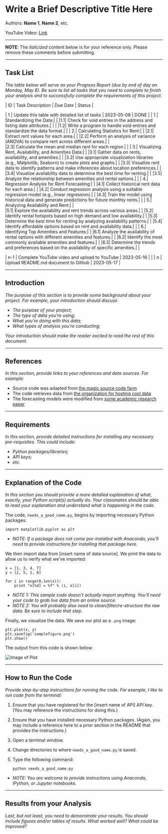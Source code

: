 # Write a Brief Descriptive Title Here

Authors:  **Name 1**, **Name 2**, etc.

YouTube Video:  [Link](http://your_link_goes_here)

---

**NOTE**:  The *italicized* content below is for your reference only.  Please remove these comments before submitting.


---
## Task List
*The table below will serve as your Progress Report (due by end of day on Monday, May 8).  Be sure to list all tasks that you need to complete to finish your analysis and to successfully complete the requirements of this project.*

| ID | Task Description | Due Date | Status |

| 1 | Update this table with detailed list of tasks | 2023-05-08 | DONE |
| 1.|	Standardizing the Data:|
|	|1.1|	Check for void entries in the address and listing date attributes.|	|
|	|1.2|	Write a program to handle void entries and standardize the data format.|	|
| 2.|	Calculating Statistics for Rent:|	|
	|2.1|	Extract rent values for each area.|	|
	|2.2|	Perform an analysis of variance (ANOVA) to compare rent across different areas.|	|		
	|2.3|	Calculate the mean and median rent for each region.|	|
| 3.|	Visualizing Rent, Availability, and Amenities Data:|	|
	|3.1|	Gather data on rents, availability, and amenities.|	|
	|3.2|	Use appropriate visualization libraries (e.g., Matplotlib, Seaborn) to create plots and graphs.|	|
	|3.3|	Visualize rent data to identify patterns and make inferences about location preferences.|	|
	|3.4|	Visualize availability data to determine the best time for renting.|	|
	|3.5|	Analyze the relationship between amenities and rental options.|		|
| 4.|	Regression Analysis for Rent Forecasting:|	|
	|4.1|	Collect historical rent data for each area.|	|
	|4.2|	Conduct regression analysis using a suitable regression model (e.g., linear regression).|	|
	|4.3|	Train the model using historical data and generate predictions for future monthly rents.|	|
| 5.|	Analyzing Availability and Rent:|	|	
	|5.1|	Explore the availability and rent trends across various areas.|	|
	|5.2|	Identify rental hotspots based on high demand and low availability.|	|
	|5.3|	Determine the best time for renting by analyzing availability patterns.|	|
	|5.4|	Identify affordable options based on rent and availability data.|	|
| 6.|	Identifying Top Amenities and Features:|	|
	|6.1|	Analyze the availability of rental options with different amenities and features.|	|
	|6.2|	Identify the most commonly available amenities and features.|	|
	|6.3|	Determine the trends and preferences based on the availability of specific amenities.|	|

| n-1 | Complete YouTube video and upload to YouTube | 2023-05-16 | |
| n | Upload README.md document to Github | 2023-05-17 |

--- 

## Introduction
*The purpose of this section is to provide some background about your project.  For example, your introduction should discuss*
- *The purpose of your project;*
- *The type of data you're using;*
- *What you're doing with this data;*
- *What types of analysis you're conducting;*

*Your introduction should make the reader excited to read the rest of this document.*

---

## References
*In this section, provide links to your references and data sources.  For example:*
- Source code was adapted from [the magic source code farm](http://www.amagicalnonexistentplace.com)
- The code retrieves data from [the organization for hosting cool data](http://www.anothermagicalnonexistentplace.com)
- The forecasting models were modified from [some academic research paper](http://www.linktotheacademicpaperyouused.com)

---

## Requirements
*In this section, provide detailed instructions for installing any necessary pre-requisites.  This could include:*
- *Python packages/libraries;*
- *API keys;*
- *etc.*

---

## Explanation of the Code
*In this section you should provide a more detailed explanation of what, exactly, your Python script(s) actually do.  Your classmates should be able to read your explanation and understand what is happening in the code.*

The code, `needs_a_good_name.py`, begins by importing necessary Python packages:
```
import matplotlib.pyplot as plt
```

- *NOTE:  If a package does not come pre-installed with Anaconda, you'll need to provide instructions for installing that package here.*

We then import data from [insert name of data source].  We print the data to allow us to verify what we've imported:
```
x = [1, 3, 4, 7]
y = [2, 5, 1, 6]

for i in range(0,len(x)):
	print "x[%d] = %f" % (i, x[i])		
```
- *NOTE 1:  This sample code doesn't actually import anything.  You'll need your code to grab live data from an online source.*  
- *NOTE 2:  You will probably also need to clean/filter/re-structure the raw data.  Be sure to include that step.*

Finally, we visualize the data.  We save our plot as a `.png` image:
```
plt.plot(x, y)
plt.savefig('samplefigure.png')	
plt.show()
```

The output from this code is shown below:

![Image of Plot](samplefigure.png)

---

## How to Run the Code
*Provide step-by-step instructions for running the code.  For example, I like to run code from the terminal:*
1. Ensure that you have registered for the [insert name of API] API key.  (You may reference the instructions for doing this.)

2. Ensure that you have installed necessary Python packages. (Again, you may include a reference here to a prior section in the README that provides the instructions.)


2. Open a terminal window.

2. Change directories to where `needs_a_good_name.py` is saved.

3. Type the following command:
	```
	python needs_a_good_name.py
	```

- *NOTE: You are welcome to provide instructions using Anaconda, IPython, or Jupyter notebooks.*

---

## Results from your Analysis
*Last, but not least, you need to demonstrate your results.  You should include figures and/or tables of results.  What worked well?  What could be improved?*
